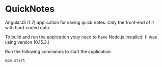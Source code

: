 # QuickNotes
AngularJS (1.7) application for saving quick notes. Only the front-end of it with hard-coded data.

To build and run the application youy need to have Node.js installed.
(I was using version 10.15.3.)

Run the following commands to start the application:
```
npm start
```